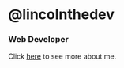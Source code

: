 # @lincolnthedev

### Web Developer

Click [here](https://lincolnthedev.github.io/lincolnthedev/) to see more about me.
